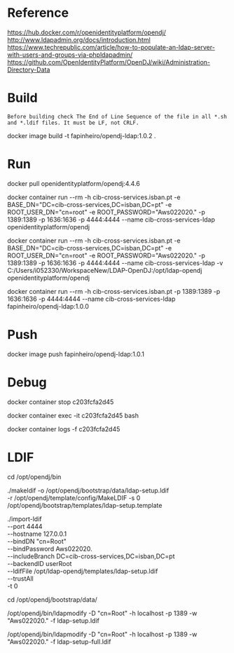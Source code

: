 # Reference
https://hub.docker.com/r/openidentityplatform/opendj/
http://www.ldapadmin.org/docs/introduction.html
https://www.techrepublic.com/article/how-to-populate-an-ldap-server-with-users-and-groups-via-phpldapadmin/
https://github.com/OpenIdentityPlatform/OpenDJ/wiki/Administration-Directory-Data

# Build
`Before building check The End of Line Sequence of the file in all *.sh and *.ldif files. It must be LF, not CRLF.`

docker image build -t fapinheiro/opendj-ldap:1.0.2 .

# Run
docker pull openidentityplatform/opendj:4.4.6

docker container run --rm -h cib-cross-services.isban.pt -e BASE_DN="DC=cib-cross-services,DC=isban,DC=pt" -e ROOT_USER_DN="cn=root" -e ROOT_PASSWORD="Aws022020." -p 1389:1389 -p 1636:1636 -p 4444:4444 --name cib-cross-services-ldap openidentityplatform/opendj

docker container run --rm -h cib-cross-services.isban.pt -e BASE_DN="DC=cib-cross-services,DC=isban,DC=pt" -e ROOT_USER_DN="cn=root" -e ROOT_PASSWORD="Aws022020." -p 1389:1389 -p 1636:1636 -p 4444:4444 --name cib-cross-services-ldap -v C:/Users/i052330/WorkspaceNew/LDAP-OpenDJ:/opt/ldap-opendj openidentityplatform/opendj

docker container run --rm -h cib-cross-services.isban.pt -p 1389:1389 -p 1636:1636 -p 4444:4444 --name cib-cross-services-ldap fapinheiro/opendj-ldap:1.0.0

# Push 
docker image push fapinheiro/opendj-ldap:1.0.1

# Debug
docker container stop c203fcfa2d45

docker container exec -it c203fcfa2d45 bash

docker container logs -f c203fcfa2d45

# LDIF
cd /opt/opendj/bin

./makeldif -o /opt/opendj/bootstrap/data/ldap-setup.ldif \
    -r /opt/opendj/template/config/MakeLDIF -s 0 \
    /opt/opendj/bootstrap/templates/ldap-setup.template

./import-ldif \
 --port 4444 \
 --hostname 127.0.0.1 \
 --bindDN "cn=Root" \
 --bindPassword Aws022020. \
 --includeBranch DC=cib-cross-services,DC=isban,DC=pt \
 --backendID userRoot \
 --ldifFile /opt/ldap-opendj/templates/ldap-setup.ldif \
 --trustAll \
 -t 0

cd /opt/opendj/bootstrap/data/

 /opt/opendj/bin/ldapmodify -D "cn=Root" -h localhost -p 1389 -w "Aws022020." -f ldap-setup.ldif

 /opt/opendj/bin/ldapmodify -D "cn=Root" -h localhost -p 1389 -w "Aws022020." -f ldap-setup-full.ldif